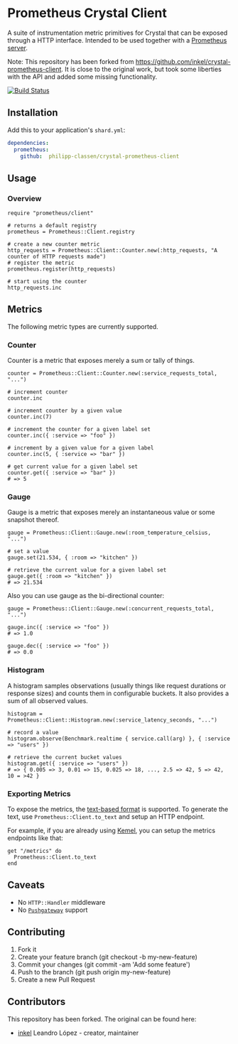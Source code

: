 # Prometheus Crystal Client

A suite of instrumentation metric primitives for Crystal that can be exposed through a HTTP interface. Intended to be used together with a [Prometheus server][prometheus].

Note: This repository has been forked from https://github.com/inkel/crystal-prometheus-client.
It is close to the original work, but took some liberties with the API and added some missing functionality.

[![Build Status](https://travis-ci.org/philipp-classen/crystal-prometheus-client.svg?branch=master)](https://travis-ci.org/inkel/crystal-prometheus-client)

## Installation

Add this to your application's `shard.yml`:

```yaml
dependencies:
  prometheus:
    github:  philipp-classen/crystal-prometheus-client
```

## Usage

### Overview

```crystal
require "prometheus/client"

# returns a default registry
prometheus = Prometheus::Client.registry

# create a new counter metric
http_requests = Prometheus::Client::Counter.new(:http_requests, "A counter of HTTP requests made")
# register the metric
prometheus.register(http_requests)

# start using the counter
http_requests.inc
```
## Metrics

The following metric types are currently supported.

### Counter

Counter is a metric that exposes merely a sum or tally of things.

```crystal
counter = Prometheus::Client::Counter.new(:service_requests_total, "...")

# increment counter
counter.inc

# increment counter by a given value
counter.inc(7)

# increment the counter for a given label set
counter.inc({ :service => "foo" })

# increment by a given value for a given label
counter.inc(5, { :service => "bar" })

# get current value for a given label set
counter.get({ :service => "bar" })
# => 5
```

### Gauge

Gauge is a metric that exposes merely an instantaneous value or some snapshot
thereof.

```crystal
gauge = Prometheus::Client::Gauge.new(:room_temperature_celsius, "...")

# set a value
gauge.set(21.534, { :room => "kitchen" })

# retrieve the current value for a given label set
gauge.get({ :room => "kitchen" })
# => 21.534
```

Also you can use gauge as the bi-directional counter:

```crystal
gauge = Prometheus::Client::Gauge.new(:concurrent_requests_total, "...")

gauge.inc({ :service => "foo" })
# => 1.0

gauge.dec({ :service => "foo" })
# => 0.0
```

### Histogram

A histogram samples observations (usually things like request durations or
response sizes) and counts them in configurable buckets. It also provides a sum
of all observed values.

```crystal
histogram = Prometheus::Client::Histogram.new(:service_latency_seconds, "...")

# record a value
histogram.observe(Benchmark.realtime { service.call(arg) }, { :service => "users" })

# retrieve the current bucket values
histogram.get({ :service => "users" })
# => { 0.005 => 3, 0.01 => 15, 0.025 => 18, ..., 2.5 => 42, 5 => 42, 10 = >42 }
```

### Exporting Metrics

To expose the metrics, the
[text-based format](https://prometheus.io/docs/instrumenting/exposition_formats/#text-based-format)
is supported. To generate the text, use `Prometheus::Client.to_text` and setup an HTTP endpoint.

For example, if you are already using [Kemel](https://github.com/kemalcr/kemal), you can
setup the metrics endpoints like that:

```crystal
get "/metrics" do
  Prometheus::Client.to_text
end
```

## Caveats
* No `HTTP::Handler` middleware
* No [`Pushgateway`][pushgateway] support

## Contributing

1. Fork it
2. Create your feature branch (git checkout -b my-new-feature)
3. Commit your changes (git commit -am 'Add some feature')
4. Push to the branch (git push origin my-new-feature)
5. Create a new Pull Request

## Contributors

This repository has been forked. The original can be found here:

- [inkel](https://github.com/inkel) Leandro López - creator, maintainer

[prometheus]: https://prometheus.io/
[pushgateway]: https://github.com/prometheus/pushgateway
